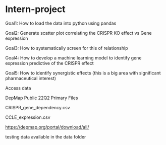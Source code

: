 # Intern-project
Goal1: How to load the data into python using pandas

Goal2: Generate scatter plot correlating the CRISPR KO effect vs Gene expression

Goal3: How to systematically screen for this of relationship

Goal4: How to develop a machine learning model to identify gene expression predictive of the CRISPR effect

Goal5: How to identify synergistic effects (this is a big area with significant pharmaceutical interest)

Access data

DepMap Public 22Q2 Primary Files

CRISPR_gene_dependency.csv

CCLE_expression.csv

<https://depmap.org/portal/download/all/>

testing data available in the data folder
